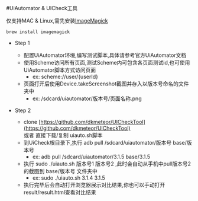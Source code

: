 #UiAutomator & UICheck工具

仅支持MAC & Linux,需先安装[ImageMagick](http://www.imagemagick.org/script/index.php)  


	brew install imagemagick


- Step 1
    - 配置UiAutomator环境,编写测试脚本,具体请参考官方UiAutomator文档
    - 使用Scheme访问所有页面,测试Scheme内可包含各页面测试id,也可使用UiAutomator脚本方式访问页面
        - ex: scheme://user/{userId}  
    - 页面打开后使用Device.takeScreenshot截图并存入以版本号命名的文件夹中
        - ex: /sdcard/uiautomator/版本号/页面名称.png 
        
- Step 2
    - clone [https://github.com/dkmeteor/UICheckTool](https://github.com/dkmeteor/UICheckTool)  
        或者 直接下载/复制 uiauto.sh脚本
    - 到UiCheck根目录下,执行 adb pull /sdcard/uiautomator/版本号 base/版本号 
        - ex: adb pull /sdcard/uiautomator/3.1.5 base/3.1.5
    - 执行 sudo ./uiauto.sh 版本号1 版本号2 ,此时会自动从手机中pull版本号2的截图到 base/版本号 文件夹中
        - ex: sudo ./uiauto.sh 3.1.4 3.1.5 
    - 执行完毕后会自动打开浏览器展示对比结果,你也可以手动打开result/result.html查看对比结果